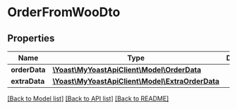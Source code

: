 # OrderFromWooDto

## Properties
Name | Type | Description | Notes
------------ | ------------- | ------------- | -------------
**orderData** | [**\Yoast\MyYoastApiClient\Model\OrderData**](OrderData.md) |  | 
**extraData** | [**\Yoast\MyYoastApiClient\Model\ExtraOrderData**](ExtraOrderData.md) |  | 

[[Back to Model list]](../../README.md#documentation-for-models) [[Back to API list]](../../README.md#documentation-for-api-endpoints) [[Back to README]](../../README.md)

